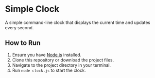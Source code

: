 # Simple Clock

A simple command-line clock that displays the current time and updates every second.

## How to Run

1. Ensure you have [Node.js](https://nodejs.org/) installed.
2. Clone this repository or download the project files.
3. Navigate to the project directory in your terminal.
4. Run `node clock.js` to start the clock.
